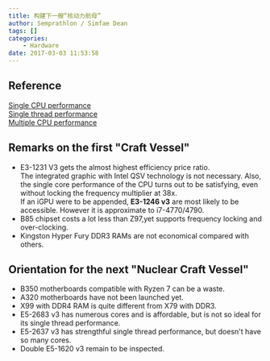 ```yaml
---
title: 构建下一艘“核动力航母”
author: Semprathlon / Simfae Dean
tags: []
categories:
	- Hardware
date: 2017-03-03 11:53:58
---
```

## Reference
  [Single CPU performance](http://www.cpubenchmark.net/high_end_cpus.html)  
  [Single thread performance](http://www.cpubenchmark.net/singleThread.html)  
  [Multiple CPU performance](http://www.cpubenchmark.net/multi_cpu.html)  
  

## Remarks on the first "Craft Vessel"
- E3-1231 V3 gets the almost highest efficiency price ratio.  
  The integrated graphic with Intel QSV technology is not necessary. Also, the single core performance of the CPU turns out to be satisfying, even without locking the frequency multiplier at 38x.  
  If an iGPU were to be appended, **E3-1246 v3** are most likely to be accessible. However it is approximate to i7-4770/4790.
- B85 chipset costs a lot less than Z97,yet supports frequency locking and over-clocking.
- Kingston Hyper Fury DDR3 RAMs are not economical compared with others.

## Orientation for the next "Nuclear Craft Vessel"
- B350 motherboards compatible with Ryzen 7 can be a waste.
- A320 motherboards have not been launched yet.
- X99 with DDR4 RAM is quite different from X79 with DDR3.
- E5-2683 v3 has numerous cores and is affordable, but is not so ideal for its single thread performance.
- E5-2637 v3 has strengthful single thread performance, but doesn't have so many cores.
- Double E5-1620 v3 remain to be inspected.